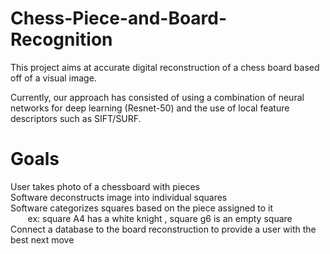 # Chess-Piece-and-Board-Recognition

This project aims at accurate digital reconstruction of a chess board based off of a visual image.

Currently, our approach has consisted of using a combination of neural networks for deep learning (Resnet-50) and the use of local feature descriptors such as SIFT/SURF.

# Goals

User takes photo of a chessboard with pieces <br />
Software deconstructs image into individual squares <br />
Software categorizes squares based on the piece assigned to it <br />
&nbsp;&nbsp;&nbsp;&nbsp;&nbsp;&nbsp; ex: square A4 has a white knight , square g6 is an empty square
<br /> Connect a database to the board reconstruction to provide a user with the best next move